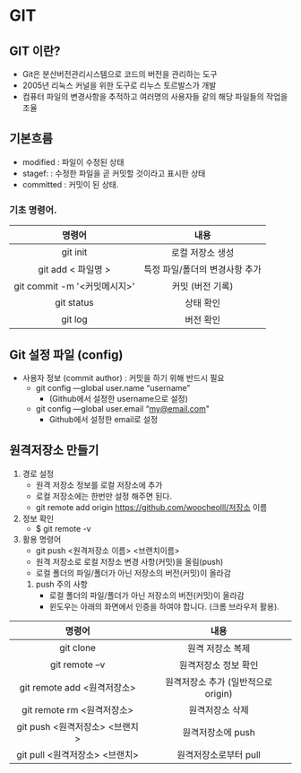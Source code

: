 # GIT



## GIT 이란?

- Git은 분산버전관리시스템으로 코드의 버전을 관리하는 도구
- 2005년 리눅스 커널을 위한 도구로 리누스 토르발스가 개발
- 컴퓨터 파일의 변경사항을 추적하고 여러명의 사용자들 같의 해당 파일들의 작업을 조율



## 기본흐름

- modified : 파일이 수정된 상태
- stagef: : 수정한 파일을 곧 커밋할 것이라고 표시한 상태
- committed : 커밋이 된 상태.



### 기초 명령어.

|            명령어            |              내용              |
| :--------------------------: | :----------------------------: |
|           git init           |        로컬 저장소 생성        |
|      git add < 파일명 >      | 특정 파일/폴더의 변경사항 추가 |
| git commit -m '<커밋메시지>' |        커밋 (버전 기록)        |
|          git status          |           상태 확인            |
|           git log            |           버전 확인            |

## Git 설정 파일 (config)

- 사용자 정보 (commit author) : 커밋을 하기 위해 반드시 필요
  - git config —global user.name “username”
    - (Github에서 설정한 username으로 설정)
  - git config —global user.email “my@email.com"
    -  Github에서 설정한 email로 설정



## 원격저장소 만들기

1. 경로 설정
   - 원격 저장소 정보를 로컬 저장소에 추가
   - 로컬 저장소에는 한번만 설정 해주면 된다.
   - git remote add origin https://github.com/woocheolll/저장소 이름
2. 정보 확인
   - $ git remote -v
3. 활용 명령어
   - git push <원격저장소 이름> <브랜치이름>
   - 원격 저장소로 로컬 저장소 변경 사항(커밋)을 올림(push)
   -  로컬 폴더의 파일/폴더가 아닌 저장소의 버전(커밋)이 올라감
     1. push 주의 사항
        -  로컬 폴더의 파일/폴더가 아닌 저장소의 버전(커밋)이 올라감
        - 윈도우는 아래의 화면에서 인증을 하여야 합니다. (크롬 브라우저 활용).

|             명령어             |                내용                 |
| :----------------------------: | :---------------------------------: |
|           git clone            |          원격 저장소 복제           |
|         git remote –v          |        원격저장소 정보 확인         |
|  git remote add <원격저장소>   | 원격저장소 추가 (일반적으로 origin) |
|   git remote rm <원격저장소>   |           원격저장소 삭제           |
| git push <원격저장소> <브랜치> |          원격저장소에 push          |
| git pull <원격저장소> <브랜치> |        원격저장소로부터 pull        |

